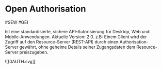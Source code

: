 # Open Authorisation
#SEW #GEI

Ist eine standardisierte, sichere API-Autorisierung für Desktop, Web und Mobile-Anwendungen. Aktuelle Version: 2.0.
z.B: Einem Client wird der Zugriff auf den Resource-Server (REST-API) durch einen Authorisation-Server gewährt, ohne geheime Details seiner Zugangsdaten dem Resource-Server preiszugeben.


![[0AUTH.svg]]
